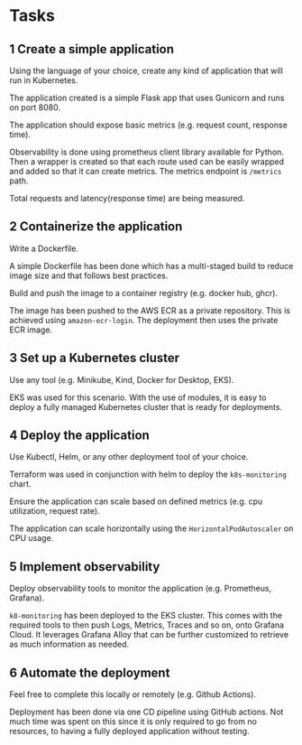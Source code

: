 # Tasks

## 1 Create a simple application

Using the language of your choice, create any kind of application that will run in Kubernetes.

The application created is a simple Flask app that uses Gunicorn and runs on port 8080.

The application should expose basic metrics (e.g. request count, response time).

Observability is done using prometheus client library available for Python. Then a wrapper is created so that each route used can be easily wrapped and added so that it can create metrics. The metrics endpoint is `/metrics` path.

Total requests and latency(response time) are being measured.

## 2 Containerize the application

Write a Dockerfile.

A simple Dockerfile has been done which has a multi-staged build to reduce image size and that follows best practices.

Build and push the image to a container registry (e.g. docker hub, ghcr).

The image has been pushed to the AWS ECR as a private repository. This is achieved using `amazon-ecr-login`. The deployment then uses the private ECR image.

## 3 Set up a Kubernetes cluster

Use any tool (e.g. Minikube, Kind, Docker for Desktop, EKS).

EKS was used for this scenario. With the use of modules, it is easy to deploy a fully managed Kubernetes cluster that is ready for deployments.

## 4 Deploy the application

Use Kubectl, Helm, or any other deployment tool of your choice.

Terraform was used in conjunction with helm to deploy the `k8s-monitoring` chart.

Ensure the application can scale based on defined metrics (e.g. cpu utilization, request rate).

The application can scale horizontally using the `HorizontalPodAutoscaler` on CPU usage.

## 5 Implement observability

Deploy observability tools to monitor the application (e.g. Prometheus, Grafana).

`k8-monitoring` has been deployed to the EKS cluster. This comes with the required tools to then push Logs, Metrics, Traces and so on, onto Grafana Cloud. It leverages Grafana Alloy that can be further customized to retrieve as much information as needed.

## 6 Automate the deployment

Feel free to complete this locally or remotely (e.g. Github Actions).

Deployment has been done via one CD pipeline using GitHub actions. Not much time was spent on this since it is only required to go from no resources, to having a fully deployed application without testing.
